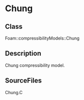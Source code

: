 # Chung 
## Class
Foam::compressibilityModels::Chung

## Description
Chung compressibility model.

## SourceFiles
Chung.C

